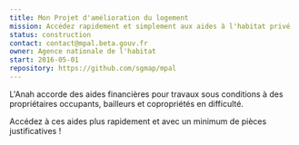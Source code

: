 ```yaml
---
title: Mon Projet d'amélioration du logement
mission: Accédez rapidement et simplement aux aides à l'habitat privé
status: construction
contact: contact@mpal.beta.gouv.fr
owner: Agence nationale de l'habitat
start: 2016-05-01
repository: https://github.com/sgmap/mpal
---
```


L'Anah accorde des aides financières pour travaux sous conditions à des propriétaires occupants, bailleurs et copropriétés en difficulté.

Accédez à ces aides plus rapidement et avec un minimum de pièces justificatives !
